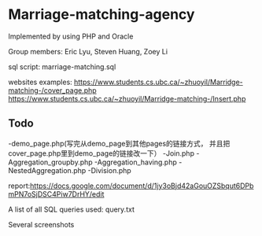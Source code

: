 # Marriage-matching-agency
Implemented by using PHP and Oracle

Group members: Eric Lyu, Steven Huang, Zoey Li

sql script: marriage-matching.sql

websites examples:
    https://www.students.cs.ubc.ca/~zhuoyil/Marridge-matching-/cover_page.php
    https://www.students.cs.ubc.ca/~zhuoyil/Marridge-matching-/Insert.php

## Todo
-demo_page.php(写完从demo_page到其他pages的链接方式， 并且把cover_page.php里到demo_page的链接改一下）
-Join.php
-Aggregation_groupby.php
-Aggregation_having.php
-NestedAggregation.php
-Division.php

report:https://docs.google.com/document/d/1jy3oBjd42aGouOZSbqut6DPbmPN7oSjDSC4Piw7DrHY/edit

A list of all SQL queries used: query.txt

Several screenshots